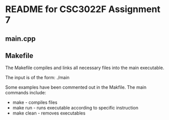 # README for CSC3022F Assignment 7

## main.cpp


## Makefile
The Makefile compiles and links all necessary files into the main executable. 

The input is of the form: ./main  

Some examples have been commented out in the Makfile. The main commands include:
* make - compiles files
* make run - runs executable according to specific instruction
* make clean - removes executables